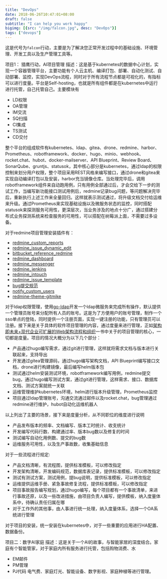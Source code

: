 ```yaml
---
title: "DevOps"
date: 2018-06-26T10:47:01+08:00
draft: false
subtitle: "I can help you work happy"
bigimg: [{src: "/img/falcon.jpg", desc: "DevOps"}]
tags: ["devops"]
---
```

这是代号为`falcon`行动，主要是为了解决您正常开发过程中的基础设施、环境管理、开发工具以及生产管理工具等。
<!--more-->
项目1： 猎鹰行动，AI项目管理
描述：这是基于kubernetes的数据中心计划，实现一个容器管理平台，主要功能有个人云主机、编译打包、部署、自动化测试、自动部署、监控，实现DevOps流程，同时对于所有流程节点都是可视化的，有指标可以进行度量。平台是Self-hosting，也就是所有组件都是在kubernetes中运行进行托管，自己托管自己。主要模块有

- LD权限
- OA管理
- IM交流
- SQ扫描
- CI集成
- TS测试
- CD交付

整个平台的组成软件有kubernetes、ldap、gitea、drone、redmine、harbor、Prometheus、robotframework、docker、hugo、minio、webhook、rocket.chat、hubot、docker-mailserver、API Blueprint、Review Board、SonarQube、gruntjs、statusok，其中核心部分是kubernetes，通过ldap的权限控制来划分用户权限，整个项目采用REST风格来编写接口，通过drone和gitea来实现自动编译打包以及安装，harbor充当镜像仓库。当处理完毕后，调用robotframework组件来自动跑用例，只有用例全部通过后，才会交给下一步的测试工作，当编写新功能接口测试用例后，redmine记录bug问题，等问题解决完毕后，重新执行上述工作来全量回归。这样就表示测试通过，将升级文档交付给运维来升级。通过Prometheus来实现基础设施以及微服务状态的监控，同时搭配statusok来探测服务可用性，更深层次，当业务涉及的地点十分广，通过搭建分布式业务探测系统来检查服务的可用性，可以搭配在树莓派上面，不需要过多设备。

对于redmine项目管理安装插件有：

- [redmine_custom_reports](https://github.com/Restream/redmine_custom_reports)
- [redmine_issue_dynamic_edit](http://www.redmine.org/plugins/redmine_issue_dynamic_edit)
- [bitbucket_reference_redmine](http://www.redmine.org/plugins/bitbucket_reference_redmine)
- [redmine_dashboard](https://github.com/jgraichen/redmine_dashboard)
- [redmine_messenger](https://github.com/AlphaNodes/redmine_messenger)
- [redmine_jenkins](https://github.com/jbox-web/redmine_jenkins)
- [redmine_intouch](https://github.com/centosadmin/redmine_intouch)
- [redmine_issue_template](https://github.com/Restream/redmine_issue_template)
- [bug提交规范](https://zh.opensuse.org/openSUSE:%E6%8F%90%E4%BA%A4%E9%94%99%E8%AF%AF%E6%8A%A5%E5%91%8A)
- [notify_custom_users](https://github.com/Restream/notify_custom_users)
- [redmine-theme-gitmike](https://github.com/makotokw/redmine-theme-gitmike)

对于ldap权限管理，使用[go-ldap](https://github.com/go-ldap/ldap)开发一个ldap微服务来完成所有操作，默认提供一个管理员账号来分配所有人员的账号。这是为了方便用户的账号管理，制作一个sso单点的登陆，同时提供一个注册页面，实现一键注册的功能，只有管理员可以注册。接下来是关于具体的软件项目管理的内容，通过度量来进行管理，正如[架构即未来+现代企业可扩展的Web架构流程和组织](https://pan.baidu.com/s/1QWqEXp2msRg0qu3GAoDE7A)一书中关于的项目管理的核心，一切都是度量。项目的情况大概分为以下几个部分：

- 产品通过hugo编写需求，通过git进行管理，这样就将需求文档与版本进行关联起来，支持导出
- 开发通过gitea管理源码，通过hugo编写架构文档，API Blueprint编写接口文档，drone进行构建镜像，最后编写helm版本包
- 测试通过helm安装测试环境，robotframework编写用例，redmine提交bug，通过hugo编写测试方案，通过git进行管理，这样需求、接口、数据库文档、测试方案就统一关联
- 运维管理维护kubernetes环境，helm进行版本升级管理，Prometheus监控
- 项目通过ldap管理账号，沟通交流通过邮件以及rocket.chat，bug管理通过redmine进行维护，hubot自动化运维机器人

以上列出了主要的场景，接下来是度量分析，从不同职位的维度进行说明

- 产品发布版本的频率、文档编写、版本工时统计、收支统计
- 开发编写代码行数、构建通过率、版本bug数以及修复的时间
- 测试编写自动化用例数、提交的bug数
- 运维服务可用性，以及生产事故数，收集基础信息

对于一些流程进行规定:

- 产品文档清晰，有流程图，提供标准模板，可以修改指定
- 开发架构清晰，开发编码规范，数据库表记录，提供标准模板，可以修改指定
- 测试有测试方案，测试用例，提bug说明，提供标准模板，可以修改指定
- 运维提供运维手册、紧急事故修复流程，提供标准模板，可以修改指定
- 项目事故报告编写规划，通过hugo编写，每个项目都有一个事故清单，来进行事故还原，以及一些改进措施，由项目负责人编写，提供模板，纳入度量体系中，待确认责任归属在哪
- 对于工作外的其他事，由人事进行统一处理，纳入度量体系，选择一个OA系统进行管理

对于项目的安装，统一安装在kubernetes中，对于一些重要的应用进行HA配置、数据备份。

项目二：数字AI家庭
描述：这是关于一个AI的故事，与智能家居的深度结合。家庭有个智能管家，对于家庭内所有服务进行托管，包括购物消费、水
- EM邮件
- PM管理
- PJ代码
电气费、家庭灯光、智能设备、数字影视、家庭种植等进行管理。